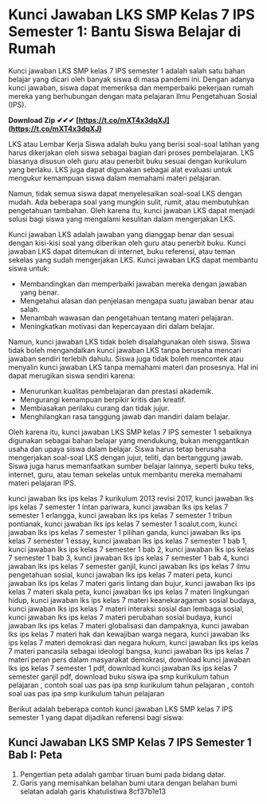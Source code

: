 # Kunci Jawaban LKS SMP Kelas 7 IPS Semester 1: Bantu Siswa Belajar di Rumah
 
Kunci jawaban LKS SMP kelas 7 IPS semester 1 adalah salah satu bahan belajar yang dicari oleh banyak siswa di masa pandemi ini. Dengan adanya kunci jawaban, siswa dapat memeriksa dan memperbaiki pekerjaan rumah mereka yang berhubungan dengan mata pelajaran Ilmu Pengetahuan Sosial (IPS).
 
**Download Zip ✔✔✔ [https://t.co/mXT4x3dqXJ](https://t.co/mXT4x3dqXJ)**


 
LKS atau Lembar Kerja Siswa adalah buku yang berisi soal-soal latihan yang harus dikerjakan oleh siswa sebagai bagian dari proses pembelajaran. LKS biasanya disusun oleh guru atau penerbit buku sesuai dengan kurikulum yang berlaku. LKS juga dapat digunakan sebagai alat evaluasi untuk mengukur kemampuan siswa dalam memahami materi pelajaran.
 
Namun, tidak semua siswa dapat menyelesaikan soal-soal LKS dengan mudah. Ada beberapa soal yang mungkin sulit, rumit, atau membutuhkan pengetahuan tambahan. Oleh karena itu, kunci jawaban LKS dapat menjadi solusi bagi siswa yang mengalami kesulitan dalam mengerjakan LKS.
 
Kunci jawaban LKS adalah jawaban yang dianggap benar dan sesuai dengan kisi-kisi soal yang diberikan oleh guru atau penerbit buku. Kunci jawaban LKS dapat ditemukan di internet, buku referensi, atau teman sekelas yang sudah mengerjakan LKS. Kunci jawaban LKS dapat membantu siswa untuk:
 
- Membandingkan dan memperbaiki jawaban mereka dengan jawaban yang benar.
- Mengetahui alasan dan penjelasan mengapa suatu jawaban benar atau salah.
- Menambah wawasan dan pengetahuan tentang materi pelajaran.
- Meningkatkan motivasi dan kepercayaan diri dalam belajar.

Namun, kunci jawaban LKS tidak boleh disalahgunakan oleh siswa. Siswa tidak boleh mengandalkan kunci jawaban LKS tanpa berusaha mencari jawaban sendiri terlebih dahulu. Siswa juga tidak boleh mencontek atau menyalin kunci jawaban LKS tanpa memahami materi dan prosesnya. Hal ini dapat merugikan siswa sendiri karena:

- Menurunkan kualitas pembelajaran dan prestasi akademik.
- Mengurangi kemampuan berpikir kritis dan kreatif.
- Membiasakan perilaku curang dan tidak jujur.
- Menghilangkan rasa tanggung jawab dan mandiri dalam belajar.

Oleh karena itu, kunci jawaban LKS SMP kelas 7 IPS semester 1 sebaiknya digunakan sebagai bahan belajar yang mendukung, bukan menggantikan usaha dan upaya siswa dalam belajar. Siswa harus tetap berusaha mengerjakan soal-soal LKS dengan jujur, teliti, dan bertanggung jawab. Siswa juga harus memanfaatkan sumber belajar lainnya, seperti buku teks, internet, guru, atau teman sekelas untuk membantu mereka memahami materi pelajaran IPS.
 
kunci jawaban lks ips kelas 7 kurikulum 2013 revisi 2017,  kunci jawaban lks ips kelas 7 semester 1 intan pariwara,  kunci jawaban lks ips kelas 7 semester 1 erlangga,  kunci jawaban lks ips kelas 7 semester 1 tribun pontianak,  kunci jawaban lks ips kelas 7 semester 1 soalut.com,  kunci jawaban lks ips kelas 7 semester 1 pilihan ganda,  kunci jawaban lks ips kelas 7 semester 1 essay,  kunci jawaban lks ips kelas 7 semester 1 bab 1,  kunci jawaban lks ips kelas 7 semester 1 bab 2,  kunci jawaban lks ips kelas 7 semester 1 bab 3,  kunci jawaban lks ips kelas 7 semester 1 bab 4,  kunci jawaban lks ips kelas 7 semester ganjil,  kunci jawaban lks ips kelas 7 ilmu pengetahuan sosial,  kunci jawaban lks ips kelas 7 materi peta,  kunci jawaban lks ips kelas 7 materi garis lintang dan bujur,  kunci jawaban lks ips kelas 7 materi skala peta,  kunci jawaban lks ips kelas 7 materi lingkungan hidup,  kunci jawaban lks ips kelas 7 materi keanekaragaman sosial budaya,  kunci jawaban lks ips kelas 7 materi interaksi sosial dan lembaga sosial,  kunci jawaban lks ips kelas 7 materi perubahan sosial budaya,  kunci jawaban lks ips kelas 7 materi globalisasi dan dampaknya,  kunci jawaban lks ips kelas 7 materi hak dan kewajiban warga negara,  kunci jawaban lks ips kelas 7 materi demokrasi dan negara hukum,  kunci jawaban lks ips kelas 7 materi pancasila sebagai ideologi bangsa,  kunci jawaban lks ips kelas 7 materi peran pers dalam masyarakat demokrasi,  download kunci jawaban lks ips kelas 7 semester 1 pdf,  download kunci jawaban lks ips kelas 7 semester ganjil pdf,  download buku siswa ipa smp kurikulum tahun pelajaran ,  contoh soal uas pas ipa smp kurikulum tahun pelajaran ,  contoh soal uas pas ipa smp kurikulum tahun pelajaran
 
Berikut adalah beberapa contoh kunci jawaban LKS SMP kelas 7 IPS semester 1 yang dapat dijadikan referensi bagi siswa:
  
## Kunci Jawaban LKS SMP Kelas 7 IPS Semester 1 Bab I: Peta

1. Pengertian peta adalah gambar tiruan bumi pada bidang datar.
2. Garis yang memisahkan belahan bumi utara dengan belahan bumi selatan adalah garis khatulistiwa 8cf37b1e13


